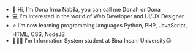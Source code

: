 - 👋 Hi, I’m Dona Irma Nabila, you can call me Donah or Dona
- 💻 I'm interested in the world of Web Developer and UI/UX Designer
- ⭐ I’m now learning programming languages Python, PHP, JavaScript, HTML, CSS, NodeJS
- 👩🏼‍💻 I'm Information System student at Bina Insani University😉

